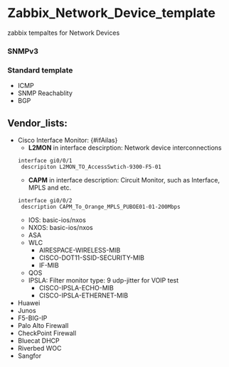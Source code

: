 # Zabbix_Network_Device_template
zabbix tempaltes for Network Devices 
### SNMPv3
### Standard template
- ICMP
- SNMP Reachablity
- BGP
## Vendor_lists:
- Cisco
  Interface Monitor: {#ifAilas}
    - **L2MON** in interface descirption: Network device interconnections
    ```
    interface gi0/0/1
     descripiton L2MON_TO_AccessSwtich-9300-F5-01
    ```
    - **CAPM** in interface description: Circuit Monitor, such as Interface, MPLS and etc.
    ```
    interface gi0/0/2
     description CAPM_To_Orange_MPLS_PUBOE01-01-200Mbps
    ```
  - IOS: basic-ios/nxos
  - NXOS: basic-ios/nxos
  - ASA
  - WLC 
    - AIRESPACE-WIRELESS-MIB 
    - CISCO-DOT11-SSID-SECURITY-MIB
    - IF-MIB
  - QOS
  - IPSLA: Filter monitor type: 9 udp-jitter for VOIP test
    - CISCO-IPSLA-ECHO-MIB
    - CISCO-IPSLA-ETHERNET-MIB
- Huawei
- Junos
- F5-BIG-IP
- Palo Alto Firewall
- CheckPoint Firewall
- Bluecat DHCP
- Riverbed WOC
- Sangfor
